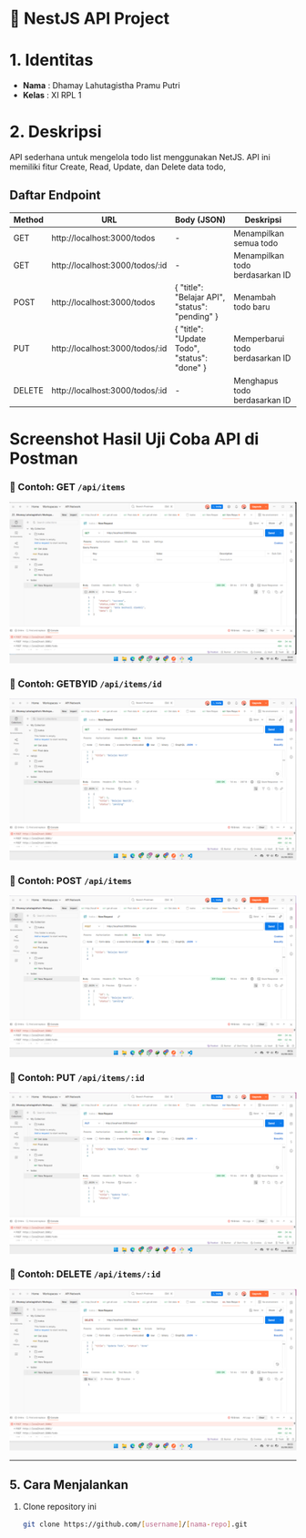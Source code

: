 # 🚀 NestJS API Project

# 1. Identitas
- **Nama** : Dhamay Lahutagistha Pramu Putri  
- **Kelas** : XI RPL 1

# 2. Deskripsi
API sederhana untuk mengelola todo list menggunakan NetJS.
API ini memiliki fitur Create, Read, Update, dan Delete data todo, 

## Daftar Endpoint

| Method | URL                      | Body (JSON)                                   | Deskripsi                        |
|--------|--------------------------|----------------------------------------------|---------------------------------|
| GET    | http://localhost:3000/todos       | -                                            | Menampilkan semua todo           |
| GET    | http://localhost:3000/todos/:id   | -                                            | Menampilkan todo berdasarkan ID  |
| POST   | http://localhost:3000/todos       | { "title": "Belajar API", "status": "pending" } | Menambah todo baru               |
| PUT    | http://localhost:3000/todos/:id   | { "title": "Update Todo", "status": "done" }    | Memperbarui todo berdasarkan ID |
| DELETE | http://localhost:3000/todos/:id   | -                                            | Menghapus todo berdasarkan ID    |

# Screenshot Hasil Uji Coba API di Postman

### 📌 Contoh: GET `/api/items`
![GET Items](./src/ss/Get.png)

### 📌 Contoh: GETBYID `/api/items/id`
![GET Items](./src/ss/Get2.png)

### 📌 Contoh: POST `/api/items`
![POST Items](./src/ss/Post.png)

### 📌 Contoh: PUT `/api/items/:id`
![PUT Items](./src/ss/Put.png)

### 📌 Contoh: DELETE `/api/items/:id`
![DELETE Items](./src/ss/Delete.png)

---

## 5. Cara Menjalankan
1. Clone repository ini  
   ```bash
   git clone https://github.com/[username]/[nama-repo].git
